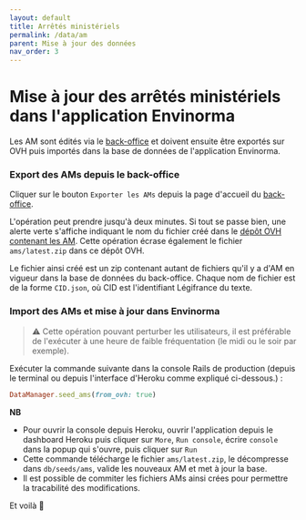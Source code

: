 ```yaml
---
layout: default
title: Arrêtés ministériels
permalink: /data/am
parent: Mise à jour des données
nav_order: 3
---
```


# Mise à jour des arrêtés ministériels dans l'application Envinorma

Les AM sont édités via le [back-office](https://envinorma-back-office.herokuapp.com/) et doivent ensuite être exportés sur OVH puis importés dans la base de données de l'application Envinorma.

### Export des AMs depuis le back-office

Cliquer sur le bouton `Exporter les AMs` depuis la page d'accueil du [back-office](https://envinorma-back-office.herokuapp.com).

L'opération peut prendre jusqu'à deux minutes. Si tout se passe bien, une alerte verte s'affiche indiquant le nom du fichier créé dans le [dépôt OVH contenant les AM](https://storage.sbg.cloud.ovh.net/v1/AUTH_3287ea227a904f04ad4e8bceb0776108/am). Cette opération écrase également le fichier `ams/latest.zip` dans ce dépôt OVH.

Le fichier ainsi créé est un zip contenant autant de fichiers qu'il y a d'AM en vigueur dans la base de données du back-office. Chaque nom de fichier est de la forme `CID.json`, où CID est l'identifiant Légifrance du texte.

### Import des AMs et mise à jour dans Envinorma

> ⚠️ Cette opération pouvant perturber les utilisateurs, il est préférable de l'exécuter à une heure de faible fréquentation (le midi ou le soir par exemple).

Exécuter la commande suivante dans la console Rails de production (depuis le terminal ou depuis l'interface d'Heroku comme expliqué ci-dessous.) :

```ruby
DataManager.seed_ams(from_ovh: true)
```

**NB**

- Pour ouvrir la console depuis Heroku, ouvrir l'application depuis le dashboard Heroku puis cliquer sur `More`, `Run console`, écrire `console` dans la popup qui s'ouvre, puis cliquer sur `Run`
- Cette commande télécharge le fichier `ams/latest.zip`, le décompresse dans `db/seeds/ams`, valide les nouveaux AM et met à jour la base.
- Il est possible de commiter les fichiers AMs ainsi crées pour permettre la tracabilité des modifications.

Et voilà 🎉
